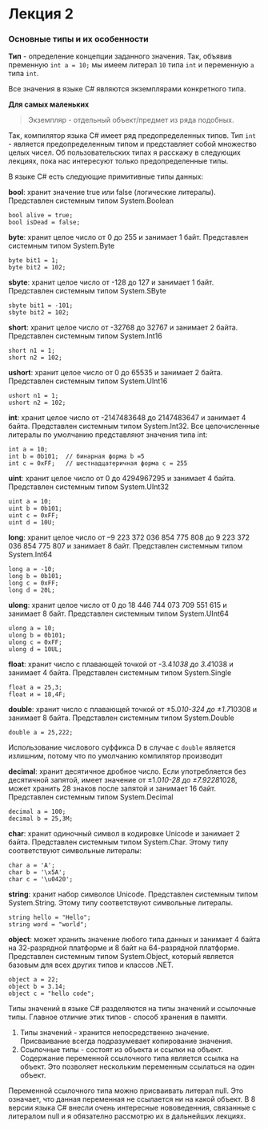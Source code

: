 # Лекция 2
### Основные типы и их особенности

**Тип** - определение концепции заданного значения. Так, объявив пременную `int a = 10;` мы имеем литерал `10` типа `int` и переменную `a` типа `int`.

Все значения в языке C# являются экземплярами конкретного типа. 

**Для самых маленьких**
> Экземпляр - отдельный объект/предмет из ряда подобных.

Так, компилятор языка C# имеет ряд предопределенных типов. Тип `int` - является предопределенным типом и представляет собой множество целых чисел.
Об пользовательских типах я расскажу в следующих лекциях, пока нас интересуют только предопределенные типы.

В языке C# есть следующие примитивные типы данных:

**bool**: хранит значение true или false (логические литералы). Представлен системным типом System.Boolean
```
bool alive = true;
bool isDead = false;
```

**byte**: хранит целое число от 0 до 255 и занимает 1 байт. Представлен системным типом System.Byte
```
byte bit1 = 1;
byte bit2 = 102;
```

**sbyte**: хранит целое число от -128 до 127 и занимает 1 байт. Представлен системным типом System.SByte
```
sbyte bit1 = -101;
sbyte bit2 = 102;
```

**short**: хранит целое число от -32768 до 32767 и занимает 2 байта. Представлен системным типом System.Int16
```
short n1 = 1;
short n2 = 102;
```

**ushort**: хранит целое число от 0 до 65535 и занимает 2 байта. Представлен системным типом System.UInt16
```
ushort n1 = 1;
ushort n2 = 102;
```

**int**: хранит целое число от -2147483648 до 2147483647 и занимает 4 байта. Представлен системным типом System.Int32. Все целочисленные литералы по умолчанию представляют значения типа int:
```
int a = 10;
int b = 0b101;  // бинарная форма b =5
int c = 0xFF;   // шестнадцатеричная форма c = 255
```

**uint**: хранит целое число от 0 до 4294967295 и занимает 4 байта. Представлен системным типом System.UInt32
```
uint a = 10;
uint b = 0b101;
uint c = 0xFF;
uint d = 10U;
```

**long**: хранит целое число от –9 223 372 036 854 775 808 до 9 223 372 036 854 775 807 и занимает 8 байт. Представлен системным типом System.Int64
```
long a = -10;
long b = 0b101;
long c = 0xFF;
long d = 20L;
```

**ulong**: хранит целое число от 0 до 18 446 744 073 709 551 615 и занимает 8 байт. Представлен системным типом System.UInt64
```
ulong a = 10;
ulong b = 0b101;
ulong c = 0xFF;
ulong d = 10UL;
```

**float**: хранит число с плавающей точкой от -3.4*1038 до 3.4*1038 и занимает 4 байта. Представлен системным типом System.Single
```
float a = 25,3;
float и = 18,4F;
```

**double**: хранит число с плавающей точкой от ±5.0*10-324 до ±1.7*10308 и занимает 8 байта. Представлен системным типом System.Double
```
double a = 25,222;
```
Использование числового суффикса D в случае с `double` является излишним, потому что по умолчанию компилятор производит 

**decimal**: хранит десятичное дробное число. Если употребляется без десятичной запятой, имеет значение от ±1.0*10-28 до ±7.9228*1028, может хранить 28 знаков после запятой и занимает 16 байт. Представлен системным типом System.Decimal
```
decimal a = 100;
decimal b = 25,3M;
```

**char**: хранит одиночный символ в кодировке Unicode и занимает 2 байта. Представлен системным типом System.Char. Этому типу соответствуют символьные литералы:
```
char a = 'A';
char b = '\x5A';
char c = '\u0420';
```

**string**: хранит набор символов Unicode. Представлен системным типом System.String. Этому типу соответствуют символьные литералы.
```
string hello = "Hello";
string word = "world";
```

**object**: может хранить значение любого типа данных и занимает 4 байта на 32-разрядной платформе и 8 байт на 64-разрядной платформе. Представлен системным типом System.Object, который является базовым для всех других типов и классов .NET.
```
object a = 22;
object b = 3.14;
object c = "hello code";
```

Типы значений в языке C# разделяются на типы значений и ссылочные типы. 
Главное отличие этих типов - способ хранения в памяти. 
1. Типы значений - хранится непосредственно значение. Присваивание всегда подразумевает копирование значения.
2. Ссылочные типы - состоят из объекта и ссылки на объект. Содержание переменной ссылочного типа является ссылка на объект. Это позволяет нескольким переменным ссылаться на один объект.

Переменной ссылочного типа можно присваивать литерал null. Это означает, что данная переменная не ссылается ни на какой объект. В 8 версии языка C# внесли очень интересные нововеденния, связанные с литералом null и я обязателно рассмотрю их в дальнейших лекциях.
